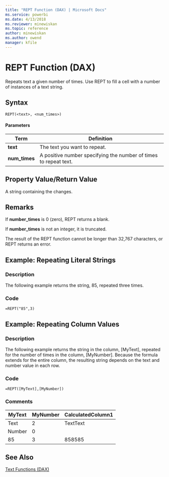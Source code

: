 ```yaml
---
title: "REPT Function (DAX) | Microsoft Docs"
ms.service: powerbi
ms.date: 4/13/2018
ms.reviewer: minewiskan
ms.topic: reference
author: minewiskan
ms.author: owend
manager: kfile
---
```

# REPT Function (DAX)
Repeats text a given number of times. Use REPT to fill a cell with a number of instances of a text string.  
  
## Syntax  
  
```  
REPT(<text>, <num_times>)  
```  
  
#### Parameters  
  
|Term|Definition|  
|--------|--------------|  
|**text**|The text you want to repeat.|  
|**num_times**|A positive number specifying the number of times to repeat text.|  
  
## Property Value/Return Value  
A string containing the changes.  
  
## Remarks  
If **number_times** is 0 (zero), REPT returns a blank.  
  
If **number_times** is not an integer, it is truncated.  
  
The result of the REPT function cannot be longer than 32,767 characters, or REPT returns an error.  
  
## Example: Repeating Literal Strings  
  
### Description  
The following example returns the string, 85, repeated three times.  
  
### Code  
  
```  
=REPT("85",3)  
```  
  
## Example: Repeating Column Values  
  
### Description  
The following example returns the string in the column, [MyText], repeated for the number of times in the column, [MyNumber]. Because the formula extends for the entire column, the resulting string depends on the text and number value in each row.  
  
### Code  
  
```  
=REPT([MyText],[MyNumber])  
```  
  
### Comments  
  
|MyText|MyNumber|CalculatedColumn1|  
|----------|------------|---------------------|  
|Text|2|TextText|  
|Number|0||  
|85|3|858585|  
  
## See Also  
[Text Functions &#40;DAX&#41;](text-functions-dax.md)  
  
